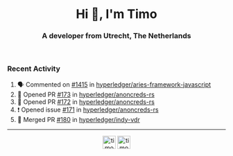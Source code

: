 <h1 align="center">Hi 👋, I'm Timo</h1>
<h3 align="center">A developer from Utrecht, The Netherlands</h3>
<br/>
<!-- https://github.com/rahuldkjain/github-profile-readme-generator --!>

<!--  <p align="left"><img src="https://github-readme-stats.vercel.app/api?username=timoglastra&show_icons=true&count_private=true&" alt="timoglastra" /></p> --!>

<!--
Github language stats
<p align="left"><img src="https://github-readme-stats.vercel.app/api/top-langs/?username=timoglastra&layout=compact" alt="timoglastra" /><p>
-->

<!-- Codestats language stats -->
<!-- <p align="left"><img src="https://codestats-readme.vercel.app/api/top-langs/?username=timoglastra&layout=compact&language_count=12" alt="timoglastra" /><p>    --!>
  
<h3>Recent Activity</h3>

<!--START_SECTION:activity-->
1. 🗣 Commented on [#1415](https://github.com/hyperledger/aries-framework-javascript/issues/1415) in [hyperledger/aries-framework-javascript](https://github.com/hyperledger/aries-framework-javascript)
2. 💪 Opened PR [#173](https://github.com/hyperledger/anoncreds-rs/pull/173) in [hyperledger/anoncreds-rs](https://github.com/hyperledger/anoncreds-rs)
3. 💪 Opened PR [#172](https://github.com/hyperledger/anoncreds-rs/pull/172) in [hyperledger/anoncreds-rs](https://github.com/hyperledger/anoncreds-rs)
4. ❗️ Opened issue [#171](https://github.com/hyperledger/anoncreds-rs/issues/171) in [hyperledger/anoncreds-rs](https://github.com/hyperledger/anoncreds-rs)
5. 🎉 Merged PR [#180](https://github.com/hyperledger/indy-vdr/pull/180) in [hyperledger/indy-vdr](https://github.com/hyperledger/indy-vdr)
<!--END_SECTION:activity-->

---

<p align="center">
<a href="https://twitter.com/timoglastra" target="blank"><img align="center" src="https://cdn.jsdelivr.net/npm/simple-icons@3.0.1/icons/twitter.svg" alt="timoglastra" height="30" width="30" /></a>
<a href="https://linkedin.com/in/timoglastra" target="blank"><img align="center" src="https://cdn.jsdelivr.net/npm/simple-icons@3.0.1/icons/linkedin.svg" alt="timoglastra" height="30" width="30" /></a>
</p>



